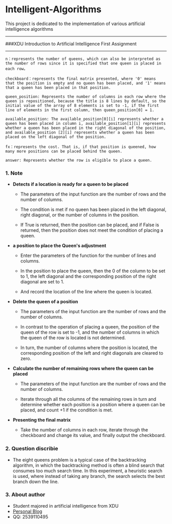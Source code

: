 # Intelligent-Algorithms
This project is dedicated to the implementation of various artificial intelligence algorithms
***
###XDU Introduction to Artificial Intelligence First Assignment
***
```
n：represents the number of queens, which can also be interpreted as the number of rows since it is specified that one queen is placed in each row。

checkboard：represents the final matrix presented, where '0' means that the position is empty and no queen has been placed, and '1' means that a queen has been placed in that position.

queen_position: Represents the number of columns in each row where the queen is repositioned, because the title is 8 lines by default, so the initial value of the array of 8 elements is set to -1, if the first line of elements in the first column, then queen_position[0] = 1.

available_position: The available_position[0][i] represents whether a queen has been placed in column i, available_position[1][i] represents whether a queen has been placed in the right diagonal of the position, and available_position [2][i] represents whether a queen has been placed on the left diagonal of the position.

fx：represents the cost. That is, if that position is queened, how many more positions can be placed behind the queen.

answer: Represents whether the row is eligible to place a queen.
```
### **1. Note**
- **Detects if a location is ready for a queen to be placed**

    * The parameters of the input function are the number of rows and the number of columns.

    * The condition is met if no queen has been placed in the left diagonal, right diagonal, or the number of columns in the position.

    * If True is returned, then the position can be placed, and if False is returned, then the position does not meet the condition of placing a queen.

- **a position to place the Queen's adjustment**

    * Enter the parameters of the function for the number of lines and columns.

    * In the position to place the queen, then the 0 of the column to be set to 1, the left diagonal and the corresponding position of the right diagonal are set to 1.

    * And record the location of the line where the queen is located.

- **Delete the queen of a position**
    * The parameters of the input function are the number of rows and the number of columns.

    * In contrast to the operation of placing a queen, the position of the queen of the row is set to -1, and the number of columns in which the queen of the row is located is not determined.

    * In turn, the number of columns where the position is located, the corresponding position of the left and right diagonals are cleared to zero.

- **Calculate the number of remaining rows where the queen can be placed**
    * The parameters of the input function are the number of rows and the number of columns.

    * Iterate through all the columns of the remaining rows in turn and determine whether each position is a position where a queen can be placed, and count +1 if the condition is met.

- **Presenting the final matrix**
    * Take the number of columns in each row, iterate through the checkboard and change its value, and finally output the checkboard.

### **2. Question discribie**
- The eight queens problem is a typical case of the backtracking algorithm, in which the backtracking method is often a blind search that consumes too much search time. In this experiment, a heuristic search is used, where instead of taking any branch, the search selects the best branch down the line.

### **3. About author**
- Student majored in artificial intelligence from XDU
- [Personal Blog](https://blog.csdn.net/qq_49392169)
- QQ: 2539110495